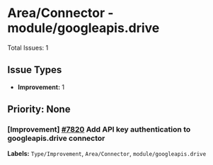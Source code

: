 # Area/Connector - module/googleapis.drive

Total Issues: 1

## Issue Types

- **Improvement:** 1

## Priority: None

### [Improvement] [#7820](https://github.com/ballerina-platform/ballerina-library/issues/7820) Add API key authentication to googleapis.drive connector
**Labels:** `Type/Improvement`, `Area/Connector`, `module/googleapis.drive`

